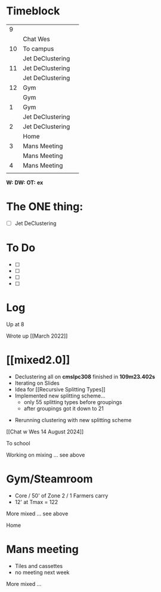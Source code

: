 # Timeblock

|     |                  |     |
| --- | ---------------- | --- |
| 9   |                  |     |
|     | Chat Wes         |     |
| 10  | To campus        |     |
|     | Jet DeClustering |     |
| 11  | Jet DeClustering |     |
|     | Jet DeClustering |     |
| 12  | Gym              |     |
|     | Gym              |     |
| 1   | Gym              |     |
|     | Jet DeClustering |     |
| 2   | Jet DeClustering |     |
|     | Home             |     |
| 3   | Mans Meeting     |     |
|     | Mans Meeting     |     |
| 4   | Mans Meeting     |     |
|     |                  |     |

**W:**
**DW:**
**OT:**
**ex** 

# The ONE thing: 
- [ ] Jet DeClustering


# To Do
- [ ] 
- [ ] 
- [ ] 
- [ ] 


# Log

Up at 8 

Wrote up [[March 2022]]

# [[mixed2.0]]
- Declustering all on **cmslpc308** finished in **109m23.402s**
- Iterating on Slides 
- Idea for [[Recursive Splitting Types]]
- Implemented new splitting scheme... 
	- only 55 splitting types before groupings
	- after groupings got it down to 21
* Rerunning clustering with new splitting scheme

[[Chat w Wes 14 August 2024]]

To school

Working on mixing ... see above

# Gym/Steamroom
- Core / 50' of Zone 2 / 1 Farmers carry
- 12' at Tmax = 122

More mixed ... see above

Home 

# Mans meeting 
- Tiles and cassettes
- no meeting next week

More mixed ... 